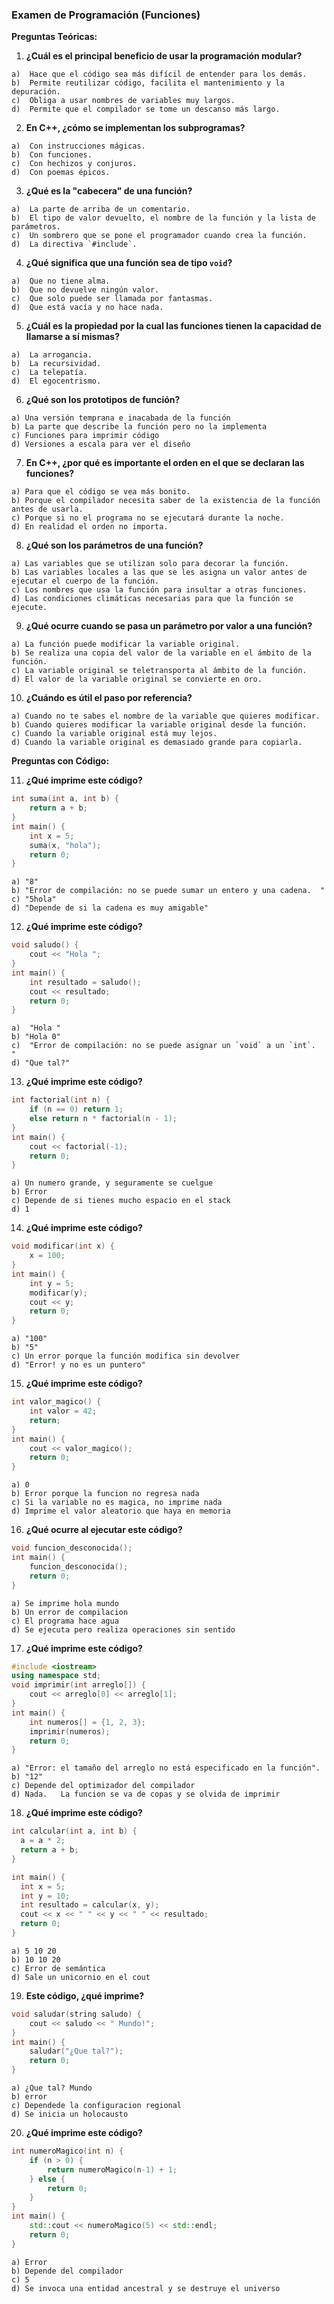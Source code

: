 ### Examen de Programación (Funciones)
**Preguntas Teóricas:**

1.    **¿Cuál es el principal beneficio de usar la programación modular?**

    a)  Hace que el código sea más difícil de entender para los demás.    
    b)  Permite reutilizar código, facilita el mantenimiento y la depuración.    
    c)  Obliga a usar nombres de variables muy largos.  
    d)  Permite que el compilador se tome un descanso más largo.  


2.    **En C++, ¿cómo se implementan los subprogramas?**

    a)  Con instrucciones mágicas.  
    b)  Con funciones.  
    c)  Con hechizos y conjuros.  
    d)  Con poemas épicos.  

3.    **¿Qué es la "cabecera" de una función?**

    a)  La parte de arriba de un comentario.  
    b)  El tipo de valor devuelto, el nombre de la función y la lista de parámetros.  
    c)  Un sombrero que se pone el programador cuando crea la función.  
    d)  La directiva `#include`.  

4.    **¿Qué significa que una función sea de tipo `void`?**

    a)  Que no tiene alma.  
    b)  Que no devuelve ningún valor.  
    c)  Que solo puede ser llamada por fantasmas.  
    d)  Que está vacía y no hace nada.  

5.    **¿Cuál es la propiedad por la cual las funciones tienen la capacidad de llamarse a sí mismas?**

    a)  La arrogancia.  
    b)  La recursividad.  
    c)  La telepatía.  
    d)  El egocentrismo.  

6.    **¿Qué son los prototipos de función?**

    a) Una versión temprana e inacabada de la función
    b) La parte que describe la función pero no la implementa
    c) Funciones para imprimir código
    d) Versiones a escala para ver el diseño

7.    **En C++, ¿por qué es importante el orden en el que se declaran las funciones?**

    a) Para que el código se vea más bonito.  
    b) Porque el compilador necesita saber de la existencia de la función antes de usarla.  
    c) Porque si no el programa no se ejecutará durante la noche.  
    d) En realidad el orden no importa.  

8.    **¿Qué son los parámetros de una función?**

    a) Las variables que se utilizan solo para decorar la función.  
    b) Las variables locales a las que se les asigna un valor antes de ejecutar el cuerpo de la función.  
    c) Los nombres que usa la función para insultar a otras funciones.  
    d) Las condiciones climáticas necesarias para que la función se ejecute.  

9.    **¿Qué ocurre cuando se pasa un parámetro por valor a una función?**

    a) La función puede modificar la variable original.  
    b) Se realiza una copia del valor de la variable en el ámbito de la función.  
    c) La variable original se teletransporta al ámbito de la función.  
    d) El valor de la variable original se convierte en oro.  

10.   **¿Cuándo es útil el paso por referencia?**

    a) Cuando no te sabes el nombre de la variable que quieres modificar.  
    b) Cuando quieres modificar la variable original desde la función.  
    c) Cuando la variable original está muy lejos.  
    d) Cuando la variable original es demasiado grande para copiarla.  

**Preguntas con Código:**

11.   **¿Qué imprime este código?**

```c++
int suma(int a, int b) {
    return a + b;
}
int main() {
    int x = 5;
    suma(x, "hola");
    return 0;
}
```

    a) "8"  
    b) "Error de compilación: no se puede sumar un entero y una cadena.  "  
    c) "5hola"  
    d) "Depende de si la cadena es muy amigable"  

12.   **¿Qué imprime este código?**

```c++
void saludo() {
    cout << "Hola ";
}
int main() {
    int resultado = saludo();
    cout << resultado;
    return 0;
}
```

    a)  "Hola "
    b) "Hola 0"
    c)  "Error de compilación: no se puede asignar un `void` a un `int`.  "
    d) "Que tal?"

13.   **¿Qué imprime este código?**

```c++
int factorial(int n) {
    if (n == 0) return 1;
    else return n * factorial(n - 1);
}
int main() {
    cout << factorial(-1);
    return 0;
}
```

    a) Un numero grande, y seguramente se cuelgue
    b) Error
    c) Depende de si tienes mucho espacio en el stack
    d) 1
14.   **¿Qué imprime este código?**

```c++
void modificar(int x) {
    x = 100;
}
int main() {
    int y = 5;
    modificar(y);
    cout << y;
    return 0;
}
```

    a) "100"
    b) "5"
    c) Un error porque la función modifica sin devolver
    d) "Error! y no es un puntero"

15.   **¿Qué imprime este código?**

```c++
int valor_magico() {
    int valor = 42;
    return;
}
int main() {
    cout << valor_magico();
    return 0;
}
```

    a) 0
    b) Error porque la funcion no regresa nada
    c) Si la variable no es magica, no imprime nada
    d) Imprime el valor aleatorio que haya en memoria

16.   **¿Qué ocurre al ejecutar este código?**
```c++
void funcion_desconocida();
int main() {
    funcion_desconocida();
    return 0;
}
```

    a) Se imprime hola mundo
    b) Un error de compilacion
    c) El programa hace agua
    d) Se ejecuta pero realiza operaciones sin sentido

17.   **¿Qué imprime este código?**

```c++
#include <iostream>
using namespace std;
void imprimir(int arreglo[]) {
    cout << arreglo[0] << arreglo[1];
}
int main() {
    int numeros[] = {1, 2, 3};
    imprimir(numeros);
    return 0;
}
```

    a) "Error: el tamaño del arreglo no está especificado en la función".  
    b) "12"
    c) Depende del optimizador del compilador
    d) Nada.   La funcion se va de copas y se olvida de imprimir

18.   **¿Qué imprime este código?**

```c++
int calcular(int a, int b) {
  a = a * 2;
  return a + b;
}

int main() {
  int x = 5;
  int y = 10;
  int resultado = calcular(x, y);
  cout << x << " " << y << " " << resultado;
  return 0;
}
```

    a) 5 10 20
    b) 10 10 20
    c) Error de semántica
    d) Sale un unicornio en el cout

19.   **Este código, ¿qué imprime?**
```c++
void saludar(string saludo) {
    cout << saludo << " Mundo!";
}
int main() {
    saludar("¿Que tal?");
    return 0;
}
```

    a) ¿Que tal? Mundo
    b) error
    c) Dependede la configuracion regional
    d) Se inicia un holocausto

20.   **¿Qué imprime este código?**
```c++
int numeroMagico(int n) {
    if (n > 0) {
        return numeroMagico(n-1) + 1;
    } else {
        return 0;
    }
}
int main() {
    std::cout << numeroMagico(5) << std::endl;
    return 0;
}
```

    a) Error
    b) Depende del compilador
    c) 5
    d) Se invoca una entidad ancestral y se destruye el universo


